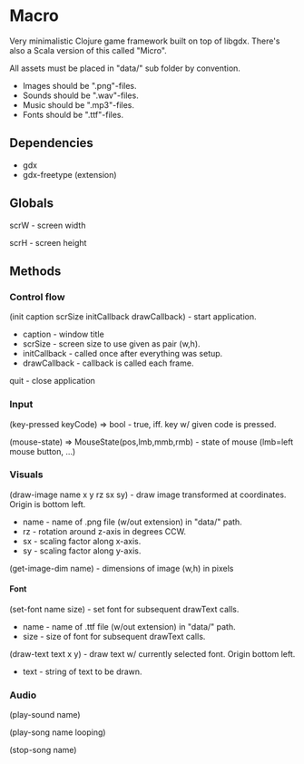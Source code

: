 # Macro
Very minimalistic Clojure game framework built on top of libgdx. There's also a Scala version of this called "Micro".

All assets must be placed in "data/" sub folder by convention.
* Images should be ".png"-files.
* Sounds should be ".wav"-files.
* Music should be ".mp3"-files.
* Fonts should be ".ttf"-files.

## Dependencies
* gdx
* gdx-freetype (extension)

## Globals
scrW - screen width

scrH - screen height

## Methods

### Control flow
(init caption scrSize initCallback drawCallback) - start application.
* caption - window title
* scrSize - screen size to use given as pair (w,h).
* initCallback - called once after everything was setup.
* drawCallback - callback is called each frame.

quit - close application

### Input
(key-pressed keyCode) => bool - true, iff. key w/ given code is pressed.

(mouse-state) => MouseState(pos,lmb,mmb,rmb) - state of mouse (lmb=left mouse button, ...)

### Visuals
(draw-image name x y rz sx sy) - draw image transformed at coordinates. Origin is bottom left.
* name - name of .png file (w/out extension) in "data/" path.
* rz - rotation around z-axis in degrees CCW.
* sx - scaling factor along x-axis.
* sy - scaling factor along y-axis.

(get-image-dim name) - dimensions of image (w,h) in pixels

#### Font
(set-font name size) - set font for subsequent drawText calls.
* name - name of .ttf file (w/out extension) in "data/" path.
* size - size of font for subsequent drawText calls.

(draw-text text x y) - draw text w/ currently selected font. Origin bottom left.
* text - string of text to be drawn.

### Audio
(play-sound name)

(play-song name looping)

(stop-song name)
